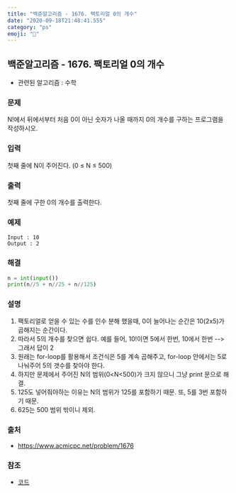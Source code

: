```yaml
---
title: "백준알고리즘 - 1676. 팩토리얼 0의 개수"
date: "2020-09-18T21:48:41.555"
category: "ps"
emoji: "🌄"
---
```


## 백준알고리즘 - 1676. 팩토리얼 0의 개수

- 관련된 알고리즘 : 수학

### 문제

N!에서 뒤에서부터 처음 0이 아닌 숫자가 나올 때까지 0의 개수를 구하는 프로그램을 작성하시오.

### 입력

첫째 줄에 N이 주어진다. (0 ≤ N ≤ 500)

### 출력

첫째 줄에 구한 0의 개수를 출력한다.

### 예제

```
Input : 10
Output : 2
```

### 해결

```python
n = int(input())
print(n//5 + n//25 + n//125)
```

### 설명

1. 팩토리얼로 얻을 수 있는 수를 인수 분해 했을때, 0이 늘어나는 순간은 10(2x5)가 곱해지는 순간이다.
2. 따라서 5의 개수를 찾으면 쉽다. 예를 들어, 10!이면 5에서 한번, 10에서 한번 --> 그래서 답이 2
3. 원래는 for-loop를 활용해서 조건식은 5를 계속 곱해주고, for-loop 안에서는 5로 나눠주어 5의 갯수를 찾아야 한다.
4. 하지만 문제에서 주어진 N의 범위(0<N<500)가 크지 않으니 그냥 print 문으로 해결.
5. 125도 넣어줘야하는 이유는 N의 범위가 125를 포함하기 때문. 또, 5를 3번 포함하기 때문.
6. 625는 500 범위 밖이니 제외.

### 출처

- https://www.acmicpc.net/problem/1676

### 참조

- [코드](https://hwiyong.tistory.com/360)